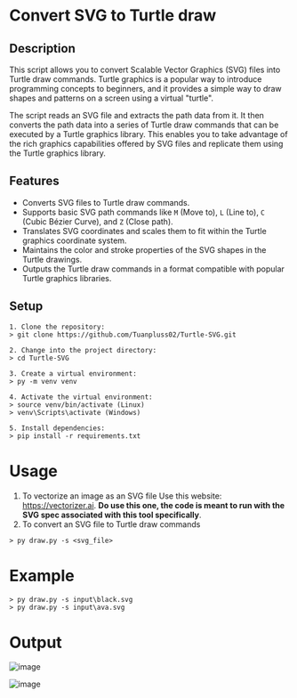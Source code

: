 # Convert SVG to Turtle draw

## Description

This script allows you to convert Scalable Vector Graphics (SVG) files into Turtle draw commands. Turtle graphics is a popular way to introduce programming concepts to beginners, and it provides a simple way to draw shapes and patterns on a screen using a virtual "turtle".

The script reads an SVG file and extracts the path data from it. It then converts the path data into a series of Turtle draw commands that can be executed by a Turtle graphics library. This enables you to take advantage of the rich graphics capabilities offered by SVG files and replicate them using the Turtle graphics library.

## Features

- Converts SVG files to Turtle draw commands.
- Supports basic SVG path commands like `M` (Move to), `L` (Line to), `C` (Cubic Bézier Curve), and `Z` (Close path).
- Translates SVG coordinates and scales them to fit within the Turtle graphics coordinate system.
- Maintains the color and stroke properties of the SVG shapes in the Turtle drawings.
- Outputs the Turtle draw commands in a format compatible with popular Turtle graphics libraries.

## Setup

```
1. Clone the repository:
> git clone https://github.com/Tuanpluss02/Turtle-SVG.git

2. Change into the project directory:
> cd Turtle-SVG

3. Create a virtual environment:
> py -m venv venv

4. Activate the virtual environment:
> source venv/bin/activate (Linux)
> venv\Scripts\activate (Windows)

5. Install dependencies:
> pip install -r requirements.txt
```

# Usage
1. To vectorize an image as an SVG file
Use this website: https://vectorizer.ai. **Do use this one, the code is meant to run with the SVG spec associated with this tool specifically**.
2. To convert an SVG file to Turtle draw commands
```
> py draw.py -s <svg_file> 
```

# Example
```
> py draw.py -s input\black.svg
> py draw.py -s input\ava.svg
```

# Output

![image](https://github.com/Tuanpluss02/turtle-svg/assets/82562559/fcc697cc-b3be-420c-98be-bafe71097a3e)


![image](https://github.com/Tuanpluss02/turtle-svg/assets/82562559/a199cf3d-bfae-4fc6-a0de-a86f7a3c011e)

